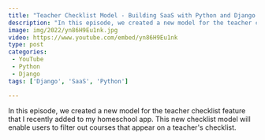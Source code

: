 ```yaml
---
title: "Teacher Checklist Model - Building SaaS with Python and Django #139"
description: "In this episode, we created a new model for the teacher checklist feature that I recently added to my homeschool app. This new checklist model will enable users to filter out courses that appear on a teacher's checklist."
image: img/2022/yn86H9Eu1nk.jpg
video: https://www.youtube.com/embed/yn86H9Eu1nk
type: post
categories:
 - YouTube
 - Python
 - Django
tags: ['Django', 'SaaS', 'Python']

---
```


In this episode, we created a new model for the teacher checklist feature that I recently added to my homeschool app. This new checklist model will enable users to filter out courses that appear on a teacher's checklist.

